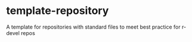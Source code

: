 # template-repository
A template for repositories with standard files to meet best practice for r-devel repos
